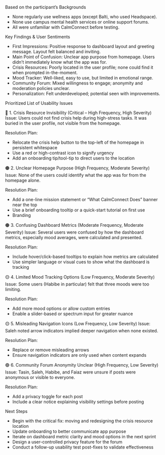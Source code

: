 Based on the participant’s Backgrounds
* None regularly use wellness apps (except Balti, who used Headspace).
* None use campus mental health services or online support forums.
* All were unfamiliar with CalmConnect before testing.

Key Findings & User Sentiments
* First Impressions: Positive response to dashboard layout and greeting message. Layout felt balanced and inviting.
* Main Point of Confusion: Unclear app purpose from homepage. Users didn’t immediately know what the app was for.
* Crisis Resources: Poorly located in the user profile; none could find it when prompted in-the-moment.
* Mood Tracker: Well-liked, easy to use, but limited in emotional range.
* Community Forum: Mixed willingness to engage; anonymity and moderation policies unclear.
* Personalization: Felt underdeveloped; potential seen with improvements.

Prioritized List of Usability Issues
 
🔴 1. Crisis Resource Invisibility (Critical – High Frequency, High Severity)
Issue: Users could not find crisis help during high-stress tasks. It was buried in the user profile, not visible from the homepage. 
  
  Resolution Plan:
* Relocate the crisis help button to the top-left of the homepage in persistent whitespace
* Use a red or high-contrast icon to signify urgency
* Add an onboarding tip/tool-tip to direct users to the location

🟠 2. Unclear Homepage Purpose (High Frequency, Moderate Severity)
Issue: None of the users could identify what the app was for from the homepage alone. 
  
  Resolution Plan:
* Add a one-line mission statement or “What CalmConnect Does” banner near the top
* Use a brief onboarding tooltip or a quick-start tutorial on first use
* Branding

🟠 3. Confusing Dashboard Metrics (Moderate Frequency, Moderate Severity)
Issue: Several users were confused by how the dashboard metrics, especially mood averages, were calculated and presented. 
  
  Resolution Plan:
* Include hover/click-based tooltips to explain how metrics are calculated
* Use simpler language or visual cues to show what the dashboard is tracking

🟡 4. Limited Mood Tracking Options (Low Frequency, Moderate Severity)
Issue: Some users (Habibe in particular) felt that three moods were too limiting. 
  
  Resolution Plan:
* Add more mood options or allow custom entries
* Enable a slider-based or spectrum input for greater nuance

🟡 5. Misleading Navigation Icons (Low Frequency, Low Severity)
Issue: Saleh noted arrow indicators implied deeper navigation when none existed. 
  
  Resolution Plan:
* Replace or remove misleading arrows
* Ensure navigation indicators are only used when content expands

🟢 6. Community Forum Anonymity Unclear (High Frequency, Low Severity)
Issue: Tasin, Saleh, Habibe, and Faiaz were unsure if posts were anonymous or visible to everyone. 
  
  Resolution Plan:
* Add a privacy toggle for each post
* Include a clear notice explaining visibility settings before posting

Next Steps
* Begin with the critical fix: moving and redesigning the crisis resource location
* Update onboarding to better communicate app purpose
* Iterate on dashboard metric clarity and mood options in the next sprint
* Design a user-controlled privacy feature for the forum
* Conduct a follow-up usability test post-fixes to validate effectiveness

  
